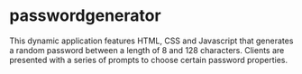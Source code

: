 # passwordgenerator

This dynamic application features HTML, CSS and Javascript that generates a random password between a length of 8 and 128 characters. Clients are presented with a series of prompts to choose certain password properties.
